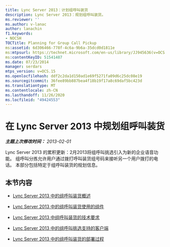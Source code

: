 ```yaml
---
title: Lync Server 2013：计划组呼叫装货
description: Lync Server 2013：规划组呼叫装货。
ms.reviewer: ''
ms.author: v-lanac
author: lanachin
f1.keywords:
- NOCSH
TOCTitle: Planning for Group Call Pickup
ms:assetid: 6d306466-778f-4c6a-9b6a-35dcd0d1811e
ms:mtpsurl: https://technet.microsoft.com/en-us/library/JJ945636(v=OCS.15)
ms:contentKeyID: 51541487
ms.date: 07/23/2014
manager: serdars
mtps_version: v=OCS.15
ms.openlocfilehash: ddf2c2da1d150ad1e69f5271fa09d6c25dc08e19
ms.sourcegitcommit: 36fee89bb887bea4f18b19f17a8c69daf5bc423d
ms.translationtype: MT
ms.contentlocale: zh-CN
ms.lasthandoff: 11/26/2020
ms.locfileid: "49424553"
---
```

# <a name="planning-for-group-call-pickup-in-lync-server-2013"></a>在 Lync Server 2013 中规划组呼叫装货

<div data-xmlns="http://www.w3.org/1999/xhtml">

<div class="topic" data-xmlns="http://www.w3.org/1999/xhtml" data-msxsl="urn:schemas-microsoft-com:xslt" data-cs="https://msdn.microsoft.com/">

<div data-asp="https://msdn2.microsoft.com/asp">



</div>

<div id="mainSection">

<div id="mainBody">

<span> </span>

_**主题上次修改时间：** 2013-02-01_

Lync Server 2013 的累积更新：2月2013将组呼叫挑选引入为新的企业语音功能。 组呼叫分拣允许用户通过拨打呼叫装货组号码来接听另一个用户拨打的电话。 本部分包括特定于组呼叫装货的规划信息。

<div>

## <a name="in-this-section"></a>本节内容

  - [Lync Server 2013 中的组呼叫装货概述](lync-server-2013-overview-of-group-call-pickup.md)

  - [Lync Server 2013 中的组呼叫装货使用的组件](lync-server-2013-components-used-by-group-call-pickup.md)

  - [Lync Server 2013 中组呼叫装货的技术要求](lync-server-2013-technical-requirements-for-group-call-pickup.md)

  - [Lync Server 2013 中的组呼叫挑选支持的客户端](lync-server-2013-clients-supported-for-group-call-pickup.md)

  - [Lync Server 2013 中的组呼叫装货的部署过程](lync-server-2013-deployment-process-for-group-call-pickup.md)

</div>

</div>

<span> </span>

</div>

</div>

</div>


